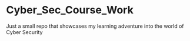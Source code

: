 # Cyber_Sec_Course_Work
Just a small repo that showcases my learning adventure into the world of Cyber Security
